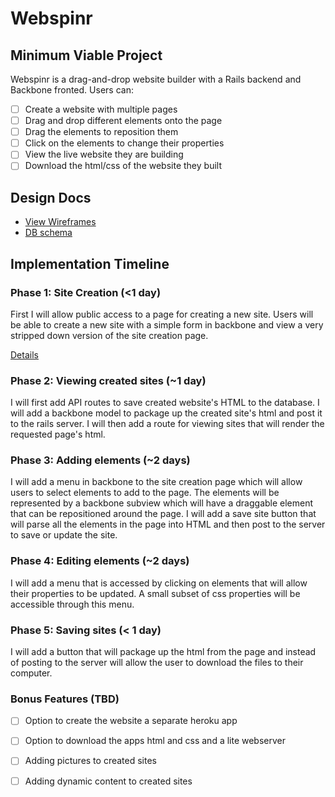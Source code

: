# Webspinr

## Minimum Viable Project

Webspinr is a drag-and-drop website builder with a Rails backend and Backbone fronted. Users can:
- [ ] Create a website with multiple pages
- [ ] Drag and drop different elements onto the page
- [ ] Drag the elements to reposition them
- [ ] Click on the elements to change their properties
- [ ] View the live website they are building
- [ ] Download the html/css of the website they built

## Design Docs
* [View Wireframes][views]
* [DB schema][schema]

[views]: ./docs/views.md
[schema]: ./docs/schema.md


## Implementation Timeline

### Phase 1: Site Creation (<1 day)

First I will allow public access to a page for creating a new site. Users will be able to create a new site with a simple form in backbone and view a very stripped down version of the site creation page.

[Details][phase-one]

### Phase 2: Viewing created sites (~1 day)

I will first add API routes to save created website's HTML to the database. I will add a backbone model to package up the created site's html and post it to the rails server. I will then add a route for viewing sites that will render the requested page's html.

### Phase 3: Adding elements (~2 days)

I will add a menu in backbone to the site creation page which will allow users to select elements to add to the page. The elements will be represented by a backbone subview which will have a draggable element that can be repositioned around the page. I will add a save site button that will parse all the elements in the page into HTML and then post to the server to save or update the site.

### Phase 4: Editing elements (~2 days)

I will add a menu that is accessed by clicking on elements that will allow their properties to be updated. A small subset of css properties will be accessible through this menu.

### Phase 5: Saving sites (< 1 day)

I will add a button that will package up the html from the page and instead of posting to the server will allow the user to download the files to their computer.

### Bonus Features (TBD)
- [ ] Option to create the website a separate heroku app
- [ ] Option to download the apps html and css and a lite webserver
- [ ] Adding pictures to created sites
- [ ] Adding dynamic content to created sites



[phase-one]: ./docs/phases/phase1.md
[phase-two]: ./docs/phases/phase2.md
[phase-three]: ./docs/phases/phase3.md
[phase-four]: ./docs/phases/phase4.md
[phase-five]: ./docs/phases/phase5.md
